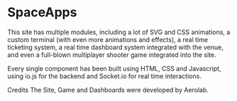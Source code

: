 # SpaceApps

This site has multiple modules, including a lot of SVG and CSS animations, a custom terminal (with even more animations and effects), a real time ticketing system, a real time dashboard system integrated with the venue, and even a full-blown multiplayer shooter game integrated into the site.

Every single component has been built using HTML, CSS and Javascript, using io.js for the backend and Socket.io for real time interactions.

Credits
The  Site, Game and Dashboards were developed by Aerolab.
